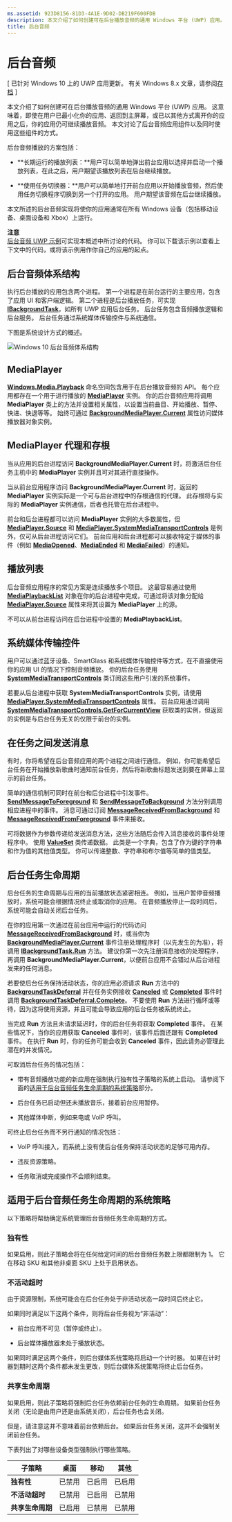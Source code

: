 ```yaml
---
ms.assetid: 923D8156-81D3-4A1E-9D02-DB219F600FDB
description: 本文介绍了如何创建可在后台播放音频的通用 Windows 平台 (UWP) 应用。
title: 后台音频
---
```


# 后台音频

\[ 已针对 Windows 10 上的 UWP 应用更新。 有关 Windows 8.x 文章，请参阅[存档](http://go.microsoft.com/fwlink/p/?linkid=619132) \]


本文介绍了如何创建可在后台播放音频的通用 Windows 平台 (UWP) 应用。 这意味着，即使在用户已最小化你的应用、返回到主屏幕，或已以其他方式离开你的应用之后，你的应用仍可继续播放音频。 本文讨论了后台音频应用组件以及同时使用这些组件的方式。

后台音频播放的方案包括：

-   **长期运行的播放列表：**用户可以简单地弹出前台应用以选择并启动一个播放列表，在此之后，用户期望该播放列表在后台继续播放。

-   **使用任务切换器：**用户可以简单地打开前台应用以开始播放音频，然后使用任务切换程序切换到另一个打开的应用。 用户期望该音频在后台继续播放。

本文所述的后台音频实现将使你的应用通常在所有 Windows 设备（包括移动设备、桌面设备和 Xbox）上运行。

**注意**  
[后台音频 UWP 示例](http://go.microsoft.com/fwlink/?LinkId=619485)可实现本概述中所讨论的代码。 你可以下载该示例以查看上下文中的代码，或将该示例用作你自己的应用的起点。

 

## 后台音频体系结构

执行后台播放的应用包含两个进程。 第一个进程是在前台运行的主要应用，包含了应用 UI 和客户端逻辑。 第二个进程是后台播放任务，可实现 [**IBackgroundTask**](https://msdn.microsoft.com/library/windows/apps/br224794)，如所有 UWP 应用后台任务。 后台任务包含音频播放逻辑和后台服务。 后台任务通过系统媒体传输控件与系统通信。

下图是系统设计方式的概述。

![Windows 10 后台音频体系结构](images/backround-audio-architecture-win10.png)
## MediaPlayer

[
            **Windows.Media.Playback**](https://msdn.microsoft.com/library/windows/apps/dn640562) 命名空间包含用于在后台播放音频的 API。 每个应用都存在一个用于进行播放的 [**MediaPlayer**](https://msdn.microsoft.com/library/windows/apps/dn652535) 实例。 你的后台音频应用将调用 **MediaPlayer** 类上的方法并设置相关属性，以设置当前曲目、开始播放、暂停、快进、快退等等。 始终可通过 [**BackgroundMediaPlayer.Current**](https://msdn.microsoft.com/library/windows/apps/dn652528) 属性访问媒体播放器对象实例。

## MediaPlayer 代理和存根

当从应用的后台进程访问 **BackgroundMediaPlayer.Current** 时，将激活后台任务主机中的 **MediaPlayer** 实例并且可对其进行直接操作。

当从前台应用程序访问 **BackgroundMediaPlayer.Current** 时，返回的 **MediaPlayer** 实例实际是一个可与后台进程中的存根通信的代理。 此存根将与实际的 **MediaPlayer** 实例通信，后者也托管在后台进程中。

前台和后台进程都可以访问 **MediaPlayer** 实例的大多数属性，但 [**MediaPlayer.Source**](https://msdn.microsoft.com/library/windows/apps/dn987010) 和 [**MediaPlayer.SystemMediaTransportControls**](https://msdn.microsoft.com/library/windows/apps/dn926635) 是例外，仅可从后台进程访问它们。 前台应用和后台进程都可以接收特定于媒体的事件（例如 [**MediaOpened**](https://msdn.microsoft.com/library/windows/apps/dn652609)、[**MediaEnded**](https://msdn.microsoft.com/library/windows/apps/dn652603) 和 [**MediaFailed**](https://msdn.microsoft.com/library/windows/apps/dn652606)）的通知。

## 播放列表

后台音频应用程序的常见方案是连续播放多个项目。 这最容易通过使用 [**MediaPlaybackList**](https://msdn.microsoft.com/library/windows/apps/dn930955) 对象在你的后台进程中完成，可通过将该对象分配给 [**MediaPlayer.Source**](https://msdn.microsoft.com/library/windows/apps/dn987010) 属性来将其设置为 **MediaPlayer** 上的源。

不可以从前台进程访问在后台进程中设置的 **MediaPlaybackList**。

## 系统媒体传输控件

用户可以通过蓝牙设备、SmartGlass 和系统媒体传输控件等方式，在不直接使用你的应用 UI 的情况下控制音频播放。 你的后台任务使用 [**SystemMediaTransportControls**](https://msdn.microsoft.com/library/windows/apps/dn278677) 类订阅这些用户引发的系统事件。

若要从后台进程中获取 **SystemMediaTransportControls** 实例，请使用 [**MediaPlayer.SystemMediaTransportControls**](https://msdn.microsoft.com/library/windows/apps/dn926635) 属性。 前台应用通过调用 [**SystemMediaTransportControls.GetForCurrentView**](https://msdn.microsoft.com/library/windows/apps/dn278708) 获取类的实例，但返回的实例是与后台任务无关的仅限于前台的实例。

## 在任务之间发送消息

有时，你将希望在后台音频应用的两个进程之间进行通信。 例如，你可能希望后台任务在开始播放新歌曲时通知前台任务，然后将新歌曲标题发送到要在屏幕上显示的前台任务。

简单的通信机制可同时在前台和后台进程中引发事件。 [
            **SendMessageToForeground**](https://msdn.microsoft.com/library/windows/apps/dn652533) 和 [**SendMessageToBackground**](https://msdn.microsoft.com/library/windows/apps/dn652532) 方法分别调用相应进程中的事件。 消息可通过订阅 [**MessageReceivedFromBackground**](https://msdn.microsoft.com/library/windows/apps/dn652530) 和 [**MessageReceivedFromForeground**](https://msdn.microsoft.com/library/windows/apps/dn652531) 事件来接收。

可将数据作为参数传递给发送消息方法，这些方法随后会传入消息接收的事件处理程序中。 使用 [**ValueSet**](https://msdn.microsoft.com/library/windows/apps/dn636131) 类传递数据。 此类是一个字典，包含了作为键的字符串和作为值的其他值类型。 你可以传递整数、字符串和布尔值等简单的值类型。

## 后台任务生命周期

后台任务的生命周期与应用的当前播放状态紧密相连。 例如，当用户暂停音频播放时，系统可能会根据情况终止或取消你的应用。 在音频播放停止一段时间后，系统可能会自动关闭后台任务。

在你的应用第一次通过在前台应用中运行的代码访问 [**MessageReceivedFromBackground**](https://msdn.microsoft.com/library/windows/apps/dn652530) 时，或当你为 [**BackgroundMediaPlayer.Current**](https://msdn.microsoft.com/library/windows/apps/dn652528) 事件注册处理程序时（以先发生的为准），将调用 [**IBackgroundTask.Run**](https://msdn.microsoft.com/library/windows/apps/br224811) 方法。 建议你第一次先注册消息接收的处理程序，再调用 **BackgroundMediaPlayer.Current**，以便前台应用不会错过从后台进程发来的任何消息。

若要使后台任务保持活动状态，你的应用必须请求 **Run** 方法中的 [**BackgroundTaskDeferral**](https://msdn.microsoft.com/library/windows/apps/hh700499) 并在任务实例接收 [**Canceled**](https://msdn.microsoft.com/library/windows/apps/br224798) 或 [**Completed**](https://msdn.microsoft.com/library/windows/apps/br224788) 事件时调用 [**BackgroundTaskDeferral.Complete**](https://msdn.microsoft.com/library/windows/apps/hh700504)。 不要使用 **Run** 方法进行循环或等待，因为这将使用资源，并且可能会导致应用的后台任务被系统终止。

当完成 **Run** 方法且未请求延迟时，你的后台任务将获取 **Completed** 事件。 在某些情况下，当你的应用获取 **Canceled** 事件时，该事件后面还跟有 **Completed** 事件。 在执行 **Run** 时，你的任务可能会收到 **Canceled** 事件，因此请务必管理此潜在的并发情况。

可取消后台任务的情况包括：

-   带有音频播放功能的新应用在强制执行独有性子策略的系统上启动。 请参阅下面的[适用于后台音频任务生命周期的系统策略](#system-policies-for-background-audio-task-lifetime)部分。

-   后台任务已启动但还未播放音乐，接着前台应用暂停。

-   其他媒体中断，例如来电或 VoIP 呼叫。

可终止后台任务而不另行通知的情况包括：

-   VoIP 呼叫接入，而系统上没有使后台任务保持活动状态的足够可用内存。

-   违反资源策略。

-   任务取消或完成操作不会顺利结束。

## 适用于后台音频任务生命周期的系统策略

以下策略将帮助确定系统管理后台音频任务生命周期的方式。

### 独有性

如果启用，则此子策略会将在任何给定时间的后台音频任务数上限都限制为 1。 它在移动 SKU 和其他非桌面 SKU 上处于启用状态。

### 不活动超时

由于资源限制，系统可能会在后台任务处于非活动状态一段时间后终止它。

如果同时满足以下这两个条件，则将后台任务视为“非活动”：

-   前台应用不可见（暂停或终止）。

-   后台媒体播放器未处于播放状态。

如果同时满足这两个条件，则后台媒体系统策略将启动一个计时器。 如果在计时器到期时这两个条件都未发生更改，则后台媒体系统策略将终止后台任务。

### 共享生命周期

如果启用，则此子策略将强制后台任务依赖前台任务的生命周期。 如果前台任务关闭（无论是由用户还是由系统关闭），后台任务也会关闭。

但是，请注意这并不意味着前台依赖后台。 如果后台任务关闭，这并不会强制关闭前台任务。

下表列出了对哪些设备类型强制执行哪些策略。

| 子策略             | 桌面  | 移动   | 其他    |
|------------------------|----------|----------|----------|
| **独有性**        | 已禁用 | 已启用  | 已启用  |
| **不活动超时** | 已禁用 | 已启用  | 已禁用 |
| **共享生命周期**    | 已启用  | 已禁用 | 已禁用 |

 

 

 






<!--HONumber=Mar16_HO1-->


